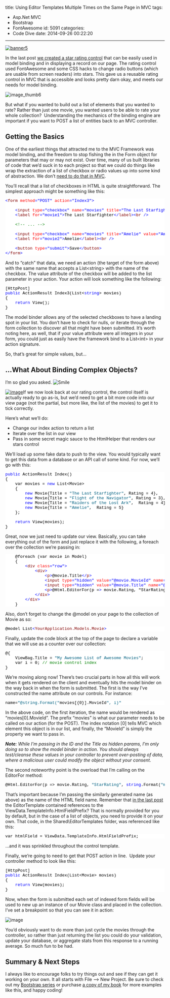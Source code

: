 title: Using Editor Templates Multiple Times on the Same Page in MVC
tags:
  - Asp.Net MVC
  - Bootstrap
  - FontAwesome
id: 5091
categories:
  - Code Dive
date: 2014-09-26 00:22:20
---

[![banner5](http://jameschambers.com/wp-content/uploads/2014/09/banner5.png "banner5")](https://leanpub.com/bootstrappingmvc "Bootstrapping MVC - THE eBook for developers using Bootstrap on MVC")

In the last post [we created a star rating control](http://jameschambers.com/2014/09/using-font-awesome-in-an-accessible-bindable-star-rating-control/) that can be easily used in model binding and in displaying a record on our page. The rating control used FontAwesome and some CSS hacks to change radio buttons (which are usable from screen readers) into stars. This gave us a reusable rating control in MVC that is accessible and looks pretty darn okay, and meets our needs for model binding.

![image_thumb6](http://jameschambers.com/wp-content/uploads/2014/09/image_thumb6.png "image_thumb6")

But what if you wanted to build out a list of elements that you wanted to rate? Rather than just one movie, you wanted users to be able to rate your whole collection?&nbsp; Understanding the mechanics of the binding engine are important if you want to POST a list of entities back to an MVC controller.

## Getting the Basics

One of the earliest things that attracted me to the MVC Framework was model binding, and the freedom to stop fishing the in the Form object for parameters that may or may not exist. Over time, many of us built libraries of code that we’d suck in to each project so that we could do things like wrap the extraction of a list of checkbox or radio values up into some kind of abstraction. We don’t [need to do that in MVC](http://theycallmemrjames.blogspot.ca/2010/05/aspnet-mvc-and-jquery-part-4-advanced.html).

You’ll recall that a list of checkboxes in HTML is quite straightforward. The simplest approach might be something like this:
<pre class="csharpcode"><span class="kwrd">&lt;</span><span class="html">form</span> <span class="attr">method</span><span class="kwrd">="POST"</span> <span class="attr">action</span><span class="kwrd">="Index3"</span><span class="kwrd">&gt;</span>

    <span class="kwrd">&lt;</span><span class="html">input</span> <span class="attr">type</span><span class="kwrd">="checkbox"</span> <span class="attr">name</span><span class="kwrd">="movies"</span> <span class="attr">title</span><span class="kwrd">="The Last Starfighter"</span> <span class="attr">value</span><span class="kwrd">="The Last Starfighter"</span> <span class="attr">id</span><span class="kwrd">="movie1"</span> <span class="kwrd">/&gt;</span>
    <span class="kwrd">&lt;</span><span class="html">label</span> <span class="attr">for</span><span class="kwrd">="movie1"</span><span class="kwrd">&gt;</span>The Last Starfighter<span class="kwrd">&lt;/</span><span class="html">label</span><span class="kwrd">&gt;&lt;</span><span class="html">br</span> <span class="kwrd">/&gt;</span>

    <span class="rem">&lt;!-- ... --&gt;</span>

    <span class="kwrd">&lt;</span><span class="html">input</span> <span class="attr">type</span><span class="kwrd">="checkbox"</span> <span class="attr">name</span><span class="kwrd">="movies"</span> <span class="attr">title</span><span class="kwrd">="Amelie"</span> <span class="attr">value</span><span class="kwrd">="Amelie"</span> <span class="attr">id</span><span class="kwrd">="movie2"</span> <span class="kwrd">/&gt;</span>
    <span class="kwrd">&lt;</span><span class="html">label</span> <span class="attr">for</span><span class="kwrd">="movie2"</span><span class="kwrd">&gt;</span>Amelie<span class="kwrd">&lt;/</span><span class="html">label</span><span class="kwrd">&gt;&lt;</span><span class="html">br</span> <span class="kwrd">/&gt;</span>

    <span class="kwrd">&lt;</span><span class="html">button</span> <span class="attr">type</span><span class="kwrd">="submit"</span><span class="kwrd">&gt;</span>Save<span class="kwrd">&lt;/</span><span class="html">button</span><span class="kwrd">&gt;</span>
<span class="kwrd">&lt;/</span><span class="html">form</span><span class="kwrd">&gt;</span></pre>
<style type="text/css">.csharpcode, .csharpcode pre
{
	font-size: small;
	color: black;
	font-family: consolas, "Courier New", courier, monospace;
	background-color: #ffffff;
	/*white-space: pre;*/
}
.csharpcode pre { margin: 0em; }
.csharpcode .rem { color: #008000; }
.csharpcode .kwrd { color: #0000ff; }
.csharpcode .str { color: #006080; }
.csharpcode .op { color: #0000c0; }
.csharpcode .preproc { color: #cc6633; }
.csharpcode .asp { background-color: #ffff00; }
.csharpcode .html { color: #800000; }
.csharpcode .attr { color: #ff0000; }
.csharpcode .alt 
{
	background-color: #f4f4f4;
	width: 100%;
	margin: 0em;
}
.csharpcode .lnum { color: #606060; }
</style>

<style type="text/css">.csharpcode, .csharpcode pre
{
	font-size: small;
	color: black;
	font-family: consolas, "Courier New", courier, monospace;
	background-color: #ffffff;
	/*white-space: pre;*/
}
.csharpcode pre { margin: 0em; }
.csharpcode .rem { color: #008000; }
.csharpcode .kwrd { color: #0000ff; }
.csharpcode .str { color: #006080; }
.csharpcode .op { color: #0000c0; }
.csharpcode .preproc { color: #cc6633; }
.csharpcode .asp { background-color: #ffff00; }
.csharpcode .html { color: #800000; }
.csharpcode .attr { color: #ff0000; }
.csharpcode .alt 
{
	background-color: #f4f4f4;
	width: 100%;
	margin: 0em;
}
.csharpcode .lnum { color: #606060; }
</style>

And to “catch” that data, we need an action (the target of the form above) with the same name that accepts a List&lt;string&gt; with the name of the checkbox. The value attribute of the checkbox will be added to the list parameter in your action. Your action will look something like the following:
<pre class="csharpcode">[HttpPost]
<span class="kwrd">public</span> ActionResult Index3(List&lt;<span class="kwrd">string</span>&gt; movies)
{
    <span class="kwrd">return</span> View();
}</pre>
<style type="text/css">.csharpcode, .csharpcode pre
{
	font-size: small;
	color: black;
	font-family: consolas, "Courier New", courier, monospace;
	background-color: #ffffff;
	/*white-space: pre;*/
}
.csharpcode pre { margin: 0em; }
.csharpcode .rem { color: #008000; }
.csharpcode .kwrd { color: #0000ff; }
.csharpcode .str { color: #006080; }
.csharpcode .op { color: #0000c0; }
.csharpcode .preproc { color: #cc6633; }
.csharpcode .asp { background-color: #ffff00; }
.csharpcode .html { color: #800000; }
.csharpcode .attr { color: #ff0000; }
.csharpcode .alt 
{
	background-color: #f4f4f4;
	width: 100%;
	margin: 0em;
}
.csharpcode .lnum { color: #606060; }
</style>

The model binder allows any of the selected checkboxes to have a landing spot in your list. You don’t have to check for nulls, or iterate through the form collection to discover all that might have been submitted. It’s worth noting here, as well, that if your value attribute were all integers in your form, you could just as easily have the framework bind to a List&lt;int&gt; in your action signature.

So, that’s great for simple values, but…

## …What About Binding Complex Objects?

I’m so glad you asked. ![Smile](http://jameschambers.com/wp-content/uploads/2014/09/wlEmoticon-smile.png)

[![image](http://jameschambers.com/wp-content/uploads/2014/09/image_thumb1.png "image")](http://jameschambers.com/wp-content/uploads/2014/09/image2.png)If we now look back at our rating control, the control itself is actually ready to go as-is, but we’d need to get a bit more code into our view page (not the partial, but more like, the list of the movies) to get it to tick correctly.&nbsp; 

Here’s what we’ll do:

*   Change our index action to return a list
*   Iterate over the list in our view
*   Pass in some secret magic sauce to the HtmlHelper that renders our stars control

We’ll load up some fake data to push to the view. You would typically want to get this data from a database or an API call of some kind. For now, we’ll go with this:
<pre class="csharpcode"><span class="kwrd">public</span> ActionResult Index()
{
    var movies = <span class="kwrd">new</span> List&lt;Movie&gt;
    {
        <span class="kwrd">new</span> Movie{Title = <span class="str">"The Last Starfighter"</span>, Rating = 4},
        <span class="kwrd">new</span> Movie{Title = <span class="str">"Flight of the Navigator"</span>, Rating = 3},
        <span class="kwrd">new</span> Movie{Title = <span class="str">"Raiders of the Lost Ark"</span>,  Rating = 4},
        <span class="kwrd">new</span> Movie{Title = <span class="str">"Amelie"</span>,  Rating = 5}
    };

    <span class="kwrd">return</span> View(movies);
}</pre>
<style type="text/css">.csharpcode, .csharpcode pre
{
	font-size: small;
	color: black;
	font-family: consolas, "Courier New", courier, monospace;
	background-color: #ffffff;
	/*white-space: pre;*/
}
.csharpcode pre { margin: 0em; }
.csharpcode .rem { color: #008000; }
.csharpcode .kwrd { color: #0000ff; }
.csharpcode .str { color: #006080; }
.csharpcode .op { color: #0000c0; }
.csharpcode .preproc { color: #cc6633; }
.csharpcode .asp { background-color: #ffff00; }
.csharpcode .html { color: #800000; }
.csharpcode .attr { color: #ff0000; }
.csharpcode .alt 
{
	background-color: #f4f4f4;
	width: 100%;
	margin: 0em;
}
.csharpcode .lnum { color: #606060; }
</style>

Great, now we just need to update our view. Basically, you can take everything out of the form and just replace it with the following, a foreach over the collection we’re passing in:
<pre class="csharpcode">    @foreach (var movie in Model)
    {
        <span class="kwrd">&lt;</span><span class="html">div</span> <span class="attr">class</span><span class="kwrd">="row"</span><span class="kwrd">&gt;</span>
            <span class="kwrd">&lt;</span><span class="html">div</span><span class="kwrd">&gt;</span>
                <span class="kwrd">&lt;</span><span class="html">p</span><span class="kwrd">&gt;</span>@movie.Title<span class="kwrd">&lt;/</span><span class="html">p</span><span class="kwrd">&gt;</span>
                <span class="kwrd">&lt;</span><span class="html">input</span> <span class="attr">type</span><span class="kwrd">="hidden"</span> <span class="attr">value</span><span class="kwrd">="@movie.MovieId"</span> <span class="attr">name</span><span class="kwrd">="@string.Format("</span><span class="attr">movies</span>[{<span class="attr">0</span>}].<span class="attr">MovieId</span><span class="kwrd">", i)"</span> <span class="kwrd">/&gt;</span>
                <span class="kwrd">&lt;</span><span class="html">input</span> <span class="attr">type</span><span class="kwrd">="hidden"</span> <span class="attr">value</span><span class="kwrd">="@movie.Title"</span> <span class="attr">name</span><span class="kwrd">="@string.Format("</span><span class="attr">movies</span>[{<span class="attr">0</span>}].<span class="attr">Title</span><span class="kwrd">", i)"</span> <span class="kwrd">/&gt;</span>
                <span class="kwrd">&lt;</span><span class="html">p</span><span class="kwrd">&gt;</span>@Html.EditorFor(p =<span class="kwrd">&gt;</span> movie.Rating, "StarRating", string.Format("movies[{0}].Rating", i++))<span class="kwrd">&lt;/</span><span class="html">p</span><span class="kwrd">&gt;</span>
            <span class="kwrd">&lt;/</span><span class="html">div</span><span class="kwrd">&gt;</span>
        <span class="kwrd">&lt;/</span><span class="html">div</span><span class="kwrd">&gt;</span>
    }</pre>
<style type="text/css">.csharpcode, .csharpcode pre
{
	font-size: small;
	color: black;
	font-family: consolas, "Courier New", courier, monospace;
	background-color: #ffffff;
	/*white-space: pre;*/
}
.csharpcode pre { margin: 0em; }
.csharpcode .rem { color: #008000; }
.csharpcode .kwrd { color: #0000ff; }
.csharpcode .str { color: #006080; }
.csharpcode .op { color: #0000c0; }
.csharpcode .preproc { color: #cc6633; }
.csharpcode .asp { background-color: #ffff00; }
.csharpcode .html { color: #800000; }
.csharpcode .attr { color: #ff0000; }
.csharpcode .alt 
{
	background-color: #f4f4f4;
	width: 100%;
	margin: 0em;
}
.csharpcode .lnum { color: #606060; }
</style>

Also, don’t forget to change the @model on your page to the collection of Movie as so:
<pre class="csharpcode">@model List<span class="kwrd">&lt;</span><span class="html">YourApplication.Models.Movie</span><span class="kwrd">&gt;</span></pre>
<style type="text/css">.csharpcode, .csharpcode pre
{
	font-size: small;
	color: black;
	font-family: consolas, "Courier New", courier, monospace;
	background-color: #ffffff;
	/*white-space: pre;*/
}
.csharpcode pre { margin: 0em; }
.csharpcode .rem { color: #008000; }
.csharpcode .kwrd { color: #0000ff; }
.csharpcode .str { color: #006080; }
.csharpcode .op { color: #0000c0; }
.csharpcode .preproc { color: #cc6633; }
.csharpcode .asp { background-color: #ffff00; }
.csharpcode .html { color: #800000; }
.csharpcode .attr { color: #ff0000; }
.csharpcode .alt 
{
	background-color: #f4f4f4;
	width: 100%;
	margin: 0em;
}
.csharpcode .lnum { color: #606060; }
</style>

Finally, update the code block at the top of the page to declare a variable that we will use as a counter over our collection:
<pre class="csharpcode">@{
    ViewBag.Title = <span class="str">"My Awesome List of Awesome Movies"</span>;
    var i = 0; <span class="rem">// movie control index</span>
}</pre>
<style type="text/css">.csharpcode, .csharpcode pre
{
	font-size: small;
	color: black;
	font-family: consolas, "Courier New", courier, monospace;
	background-color: #ffffff;
	/*white-space: pre;*/
}
.csharpcode pre { margin: 0em; }
.csharpcode .rem { color: #008000; }
.csharpcode .kwrd { color: #0000ff; }
.csharpcode .str { color: #006080; }
.csharpcode .op { color: #0000c0; }
.csharpcode .preproc { color: #cc6633; }
.csharpcode .asp { background-color: #ffff00; }
.csharpcode .html { color: #800000; }
.csharpcode .attr { color: #ff0000; }
.csharpcode .alt 
{
	background-color: #f4f4f4;
	width: 100%;
	margin: 0em;
}
.csharpcode .lnum { color: #606060; }
</style>

We’re moving along now! There’s two crucial parts in how all this will work when it gets rendered on the client and eventually hits the model binder on the way back in when the form is submitted. The first is the way I’ve constructed the name attribute on our controls. For instance:
<pre class="csharpcode">name=<span class="str">"@string.Format("</span>movies[{0}].MovieId<span class="str">", i)"</span></pre>
<style type="text/css">.csharpcode, .csharpcode pre
{
	font-size: small;
	color: black;
	font-family: consolas, "Courier New", courier, monospace;
	background-color: #ffffff;
	/*white-space: pre;*/
}
.csharpcode pre { margin: 0em; }
.csharpcode .rem { color: #008000; }
.csharpcode .kwrd { color: #0000ff; }
.csharpcode .str { color: #006080; }
.csharpcode .op { color: #0000c0; }
.csharpcode .preproc { color: #cc6633; }
.csharpcode .asp { background-color: #ffff00; }
.csharpcode .html { color: #800000; }
.csharpcode .attr { color: #ff0000; }
.csharpcode .alt 
{
	background-color: #f4f4f4;
	width: 100%;
	margin: 0em;
}
.csharpcode .lnum { color: #606060; }
</style>

In the above code, on the first iteration, the name would be rendered as “movies[0].MovieId”. The prefix “movies” is what our parameter needs to be called on our action (for the POST). The index notation [0] tells MVC which element this object is in our list, and finally, the “MovieId” is simply the property we want to pass in.&nbsp; 

_**Note**: While I’m passing in the ID and the Title as hidden params, I’m only doing so to show the model binder in action. You should always test/cleanse these values in your controller to prevent over-posting of data, where a malicious user could modify the object without your consent._

The second noteworthy point is the overload that I’m calling on the EditorFor method:
<pre class="csharpcode">@Html.EditorFor(p =&gt; movie.Rating, <span class="str">"StarRating"</span>, <span class="kwrd">string</span>.Format(<span class="str">"movies[{0}].Rating"</span>, i++))</pre>
<style type="text/css">.csharpcode, .csharpcode pre
{
	font-size: small;
	color: black;
	font-family: consolas, "Courier New", courier, monospace;
	background-color: #ffffff;
	/*white-space: pre;*/
}
.csharpcode pre { margin: 0em; }
.csharpcode .rem { color: #008000; }
.csharpcode .kwrd { color: #0000ff; }
.csharpcode .str { color: #006080; }
.csharpcode .op { color: #0000c0; }
.csharpcode .preproc { color: #cc6633; }
.csharpcode .asp { background-color: #ffff00; }
.csharpcode .html { color: #800000; }
.csharpcode .attr { color: #ff0000; }
.csharpcode .alt 
{
	background-color: #f4f4f4;
	width: 100%;
	margin: 0em;
}
.csharpcode .lnum { color: #606060; }
</style>

That’s important because I’m passing the similarly generated name (as above) as the name of the HTML field name. Remember that [in the last post](http://jameschambers.com/2014/09/using-font-awesome-in-an-accessible-bindable-star-rating-control/) the EditorTemplate contained references to the ViewData.TemplateInfo.HtmlFieldPrefix? That is normally provided for you by default, but in the case of a list of objects, you need to provide it on your own. That code, in the Shared\EditorTemplates folder, was referenced like this:
<pre class="csharpcode">var htmlField = ViewData.TemplateInfo.HtmlFieldPrefix;</pre>
<style type="text/css">.csharpcode, .csharpcode pre
{
	font-size: small;
	color: black;
	font-family: consolas, "Courier New", courier, monospace;
	background-color: #ffffff;
	/*white-space: pre;*/
}
.csharpcode pre { margin: 0em; }
.csharpcode .rem { color: #008000; }
.csharpcode .kwrd { color: #0000ff; }
.csharpcode .str { color: #006080; }
.csharpcode .op { color: #0000c0; }
.csharpcode .preproc { color: #cc6633; }
.csharpcode .asp { background-color: #ffff00; }
.csharpcode .html { color: #800000; }
.csharpcode .attr { color: #ff0000; }
.csharpcode .alt 
{
	background-color: #f4f4f4;
	width: 100%;
	margin: 0em;
}
.csharpcode .lnum { color: #606060; }
</style>

…and it was sprinkled throughout the control template.

Finally, we’re going to need to get that POST action in line.&nbsp; Update your controller method to look like this:
<pre class="csharpcode">[HttpPost]
<span class="kwrd">public</span> ActionResult Index(List&lt;Movie&gt; movies)
{
    <span class="kwrd">return</span> View(movies);
}</pre>

Now, when the form is submitted each set of indexed form fields will be used to new up an instance of our Movie class and placed in the collection. I’ve set a breakpoint so that you can see it in action:

![image](http://jameschambers.com/wp-content/uploads/2014/09/image3.png "image")
<style type="text/css">.csharpcode, .csharpcode pre
{
	font-size: small;
	color: black;
	font-family: consolas, "Courier New", courier, monospace;
	background-color: #ffffff;
	/*white-space: pre;*/
}
.csharpcode pre { margin: 0em; }
.csharpcode .rem { color: #008000; }
.csharpcode .kwrd { color: #0000ff; }
.csharpcode .str { color: #006080; }
.csharpcode .op { color: #0000c0; }
.csharpcode .preproc { color: #cc6633; }
.csharpcode .asp { background-color: #ffff00; }
.csharpcode .html { color: #800000; }
.csharpcode .attr { color: #ff0000; }
.csharpcode .alt 
{
	background-color: #f4f4f4;
	width: 100%;
	margin: 0em;
}
.csharpcode .lnum { color: #606060; }
</style>

You’d obviously want to do more than just cycle the movies through the controller, so rather than just returning the list you could do your validation, update your database, or aggregate stats from this response to a running average. So much fun to be had.

## Summary &amp; Next Steps

I always like to encourage folks to try things out and see if they can get it working on your own. It all starts with File –&gt; New Project. Be sure to check out my [Bootstrap series](http://jameschambers.com/2014/06/day-0-boothstrapping-mvc-for-the-next-30-days/) or purchase [a copy of my book](https://leanpub.com/bootstrappingmvc) for more examples like this, and happy coding!